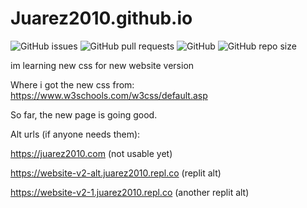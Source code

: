 # Juarez2010.github.io

![GitHub issues](https://img.shields.io/github/issues/Juarez2010/Juarez2010.github.io?logo=github&style=flat-square) 
![GitHub pull requests](https://img.shields.io/github/issues-pr/Juarez2010/Juarez2010.github.io?label=Pull%20requests&logo=github&style=flat-square) 
![GitHub](https://camo.githubusercontent.com/f28a7deb550531819f6bd9bec73de42b6f365b795c1f2cc77484ff9729a791df/68747470733a2f2f696d672e736869656c64732e696f2f6769746875622f6c6963656e73652f336b68302f336b68302e6769746875622e696f3f6c6162656c3d4c6963656e6365266c6f676f3d676974687562267374796c653d666c61742d737175617265) 
![GitHub repo size](https://img.shields.io/github/repo-size/Juarez2010/Juarez2010.github.io?label=Repo%20size&logo=github&style=flat-square)

im learning new css for new website version

Where i got the new css from: https://www.w3schools.com/w3css/default.asp

So far, the new page is going good. 


Alt urls (if anyone needs them): 

https://juarez2010.com (not usable yet)

https://website-v2-alt.juarez2010.repl.co (replit alt)

https://website-v2-1.juarez2010.repl.co  (another replit alt)

